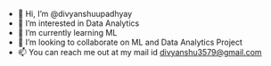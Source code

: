 - 👋 Hi, I’m @divyanshuupadhyay
- 👀 I’m interested in Data Analytics
- 🌱 I’m currently learning ML
- 💞️ I’m looking to collaborate on ML and Data Analytics Project
- 📫 You can reach me out at my mail id divyanshu3579@gmail.com

<!---
divyanshuupadhyay/divyanshuupadhyay is a ✨ special ✨ repository because its `README.md` (this file) appears on your GitHub profile.
You can click the Preview link to take a look at your changes.
--->
